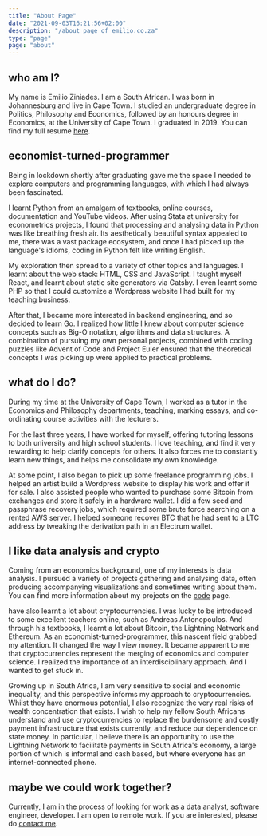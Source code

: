 ```yaml
---
title: "About Page"
date: "2021-09-03T16:21:56+02:00"
description: "/about page of emilio.co.za"
type: "page"
page: "about"
---
```


## who am I?

My name is Emilio Ziniades.
I am a South African.
I was born in Johannesburg and live in Cape Town.
I studied an undergraduate degree in Politics, Philosophy and Economics, followed by an honours degree in Economics, at the University of Cape Town.
I graduated in 2019.
You can find my full resume <a href="/resume.pdf" target="_blank">here</a>.

## economist-turned-programmer

Being in lockdown shortly after graduating gave me the space I needed to explore computers and programming languages, with which I had always been fascinated.

I learnt Python from an amalgam of textbooks, online courses, documentation and YouTube videos.
After using Stata at university for econometrics projects, I found that processing and analysing data in Python was like breathing fresh air.
Its aesthetically beautiful syntax appealed to me, there was a vast package ecosystem, and once I had picked up the language's idioms, coding in Python felt like writing English.

My exploration then spread to a variety of other topics and languages.
I learnt about the web stack: HTML, CSS and JavaScript.
I taught myself React, and learnt about static site generators via Gatsby.
I even learnt some PHP so that I could customize a Wordpress website I had built for my teaching business.

After that, I became more interested in backend engineering, and so decided to learn Go.
I realized how little I knew about computer science concepts such as Big-O notation, algorithms and data structures.
A combination of pursuing my own personal projects, combined with coding puzzles like Advent of Code and Project Euler ensured that the theoretical concepts I was picking up were applied to practical problems.

## what do I do?

During my time at the University of Cape Town, I worked as a tutor in the Economics and Philosophy departments, teaching, marking essays, and co-ordinating course activities with the lecturers.

For the last three years, I have worked for myself, offering tutoring lessons to both university and high school students.
I love teaching, and find it very rewarding to help clarify concepts for others.
It also forces me to constantly learn new things, and helps me consolidate my own knowledge.

At some point, I also began to pick up some freelance programming jobs.
I helped an artist build a Wordpress website to display his work and offer it for sale.
I also assisted people who wanted to purchase some Bitcoin from exchanges and store it safely in a hardware wallet.
I did a few seed and passphrase recovery jobs, which required some brute force searching on a rented AWS server.
I helped someone recover BTC that he had sent to a LTC address by tweaking the derivation path in an Electrum wallet.

## I like data analysis and crypto

Coming from an economics background, one of my interests is data analysis.
I pursued a variety of projects gathering and analysing data, often producing accompanying visualizations and sometimes writing about them. You can find more information about my projects on the [code](@/content/code/_index.md) page.

have also learnt a lot about cryptocurrencies.
I was lucky to be introduced to some excellent teachers online, such as Andreas Antonopoulos.
And through his textbooks, I learnt a lot about Bitcoin, the Lightning Network and Ethereum.
As an economist-turned-programmer, this nascent field grabbed my attention.
It changed the way I view money.
It became apparent to me that cryptocurrencies represent the merging of economics and computer science.
I realized the importance of an interdisciplinary approach.
And I wanted to get stuck in.

Growing up in South Africa, I am very sensitive to social and economic inequality, and this perspective informs my approach to cryptocurrencies.
Whilst they have enormous potential, I also recognize the very real risks of wealth concentration that exists.
I wish to help my fellow South Africans understand and use cryptocurrencies to replace the burdensome and costly payment infrastructure that exists currently, and reduce our dependence on state money.
In particular, I believe there is an opportunity to use the Lightning Network to facilitate payments in South Africa's economy, a large portion of which is informal and cash based, but where everyone has an internet-connected phone.

## maybe we could work together?

Currently, I am in the process of looking for work as a data analyst, software engineer, developer. I am open to remote work. If you are interested, please do [contact me](@/content/contact/_index.md).
